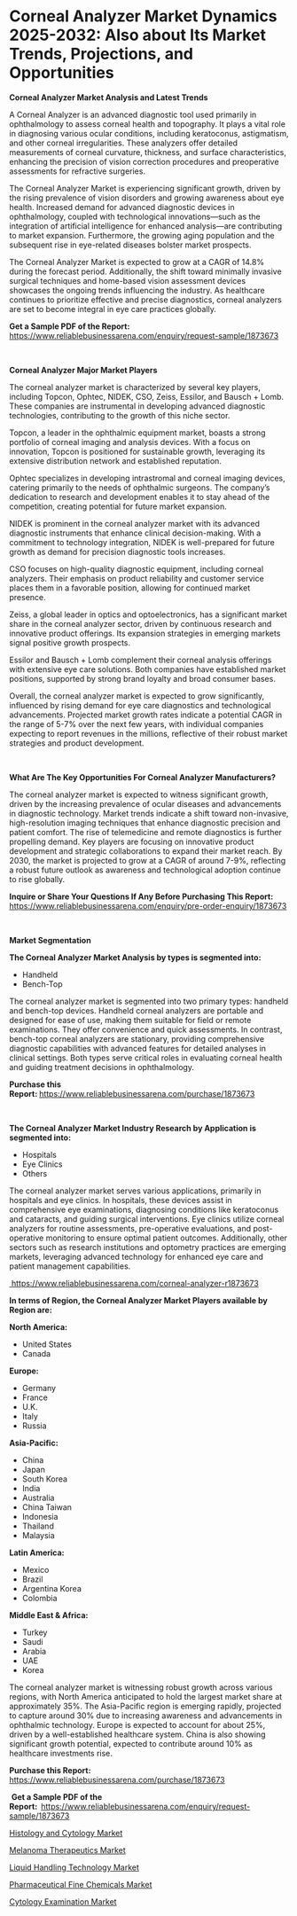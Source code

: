 <p><h1>Corneal Analyzer Market Dynamics 2025-2032: Also about Its Market Trends, Projections, and Opportunities</h1></p><p><strong>Corneal Analyzer Market Analysis and Latest Trends</strong></p>
<p><p>A Corneal Analyzer is an advanced diagnostic tool used primarily in ophthalmology to assess corneal health and topography. It plays a vital role in diagnosing various ocular conditions, including keratoconus, astigmatism, and other corneal irregularities. These analyzers offer detailed measurements of corneal curvature, thickness, and surface characteristics, enhancing the precision of vision correction procedures and preoperative assessments for refractive surgeries.</p><p>The Corneal Analyzer Market is experiencing significant growth, driven by the rising prevalence of vision disorders and growing awareness about eye health. Increased demand for advanced diagnostic devices in ophthalmology, coupled with technological innovations—such as the integration of artificial intelligence for enhanced analysis—are contributing to market expansion. Furthermore, the growing aging population and the subsequent rise in eye-related diseases bolster market prospects.</p><p>The Corneal Analyzer Market is expected to grow at a CAGR of 14.8% during the forecast period. Additionally, the shift toward minimally invasive surgical techniques and home-based vision assessment devices showcases the ongoing trends influencing the industry. As healthcare continues to prioritize effective and precise diagnostics, corneal analyzers are set to become integral in eye care practices globally.</p></p>
<p><strong>Get a Sample PDF of the Report:&nbsp;</strong> <a href="https://www.reliablebusinessarena.com/enquiry/request-sample/1873673?utm_campaign=2217&utm_medium=2&utm_source=Github&utm_content=ia&utm_term=03032025&utm_id=corneal-analyzer">https://www.reliablebusinessarena.com/enquiry/request-sample/1873673</a></p>
<p>&nbsp;</p>
<p><strong>Corneal Analyzer Major Market Players</strong></p>
<p><p>The corneal analyzer market is characterized by several key players, including Topcon, Ophtec, NIDEK, CSO, Zeiss, Essilor, and Bausch + Lomb. These companies are instrumental in developing advanced diagnostic technologies, contributing to the growth of this niche sector. </p><p>Topcon, a leader in the ophthalmic equipment market, boasts a strong portfolio of corneal imaging and analysis devices. With a focus on innovation, Topcon is positioned for sustainable growth, leveraging its extensive distribution network and established reputation.</p><p>Ophtec specializes in developing intrastromal and corneal imaging devices, catering primarily to the needs of ophthalmic surgeons. The company’s dedication to research and development enables it to stay ahead of the competition, creating potential for future market expansion.</p><p>NIDEK is prominent in the corneal analyzer market with its advanced diagnostic instruments that enhance clinical decision-making. With a commitment to technology integration, NIDEK is well-prepared for future growth as demand for precision diagnostic tools increases.</p><p>CSO focuses on high-quality diagnostic equipment, including corneal analyzers. Their emphasis on product reliability and customer service places them in a favorable position, allowing for continued market presence.</p><p>Zeiss, a global leader in optics and optoelectronics, has a significant market share in the corneal analyzer sector, driven by continuous research and innovative product offerings. Its expansion strategies in emerging markets signal positive growth prospects.</p><p>Essilor and Bausch + Lomb complement their corneal analysis offerings with extensive eye care solutions. Both companies have established market positions, supported by strong brand loyalty and broad consumer bases.</p><p>Overall, the corneal analyzer market is expected to grow significantly, influenced by rising demand for eye care diagnostics and technological advancements. Projected market growth rates indicate a potential CAGR in the range of 5-7% over the next few years, with individual companies expecting to report revenues in the millions, reflective of their robust market strategies and product development.</p></p>
<p>&nbsp;</p>
<p><strong>What Are The Key Opportunities For Corneal Analyzer Manufacturers?</strong></p>
<p><p>The corneal analyzer market is expected to witness significant growth, driven by the increasing prevalence of ocular diseases and advancements in diagnostic technology. Market trends indicate a shift toward non-invasive, high-resolution imaging techniques that enhance diagnostic precision and patient comfort. The rise of telemedicine and remote diagnostics is further propelling demand. Key players are focusing on innovative product development and strategic collaborations to expand their market reach. By 2030, the market is projected to grow at a CAGR of around 7-9%, reflecting a robust future outlook as awareness and technological adoption continue to rise globally.</p></p>
<p><strong>Inquire or Share Your Questions If Any Before Purchasing This Report:</strong> <a href="https://www.reliablebusinessarena.com/enquiry/pre-order-enquiry/1873673?utm_campaign=2217&utm_medium=2&utm_source=Github&utm_content=ia&utm_term=03032025&utm_id=corneal-analyzer">https://www.reliablebusinessarena.com/enquiry/pre-order-enquiry/1873673</a></p>
<p>&nbsp;</p>
<p><strong>Market Segmentation</strong></p>
<p><strong>The Corneal Analyzer Market Analysis by types is segmented into:</strong></p>
<p><ul><li>Handheld</li><li>Bench-Top</li></ul></p>
<p><p>The corneal analyzer market is segmented into two primary types: handheld and bench-top devices. Handheld corneal analyzers are portable and designed for ease of use, making them suitable for field or remote examinations. They offer convenience and quick assessments. In contrast, bench-top corneal analyzers are stationary, providing comprehensive diagnostic capabilities with advanced features for detailed analyses in clinical settings. Both types serve critical roles in evaluating corneal health and guiding treatment decisions in ophthalmology.</p></p>
<p><strong>Purchase this Report:&nbsp;</strong><a href="https://www.reliablebusinessarena.com/purchase/1873673?utm_campaign=2217&utm_medium=2&utm_source=Github&utm_content=ia&utm_term=03032025&utm_id=corneal-analyzer">https://www.reliablebusinessarena.com/purchase/1873673</a></p>
<p>&nbsp;</p>
<p><strong>The Corneal Analyzer Market Industry Research by Application is segmented into:</strong></p>
<p><ul><li>Hospitals</li><li>Eye Clinics</li><li>Others</li></ul></p>
<p><p>The corneal analyzer market serves various applications, primarily in hospitals and eye clinics. In hospitals, these devices assist in comprehensive eye examinations, diagnosing conditions like keratoconus and cataracts, and guiding surgical interventions. Eye clinics utilize corneal analyzers for routine assessments, pre-operative evaluations, and post-operative monitoring to ensure optimal patient outcomes. Additionally, other sectors such as research institutions and optometry practices are emerging markets, leveraging advanced technology for enhanced eye care and patient management capabilities.</p></p>
<p><a href="https://www.reliablebusinessarena.com/corneal-analyzer-r1873673?utm_campaign=2217&utm_medium=2&utm_source=Github&utm_content=ia&utm_term=03032025&utm_id=corneal-analyzer">&nbsp;https://www.reliablebusinessarena.com/corneal-analyzer-r1873673</a></p>
<p><strong>In terms of Region, the Corneal Analyzer Market Players available by Region are:</strong></p>
<p>
    <p> <strong> North America: </strong>
        <ul>
            <li>United States</li>
            <li>Canada</li>
        </ul>
        </p> 
    <p> <strong> Europe: </strong>
        <ul>
            <li>Germany</li>
            <li>France</li>
            <li>U.K.</li>
            <li>Italy</li>
            <li>Russia</li>
        </ul>
        </p> 
    <p> <strong> Asia-Pacific: </strong>
        <ul>
            <li>China</li>
            <li>Japan</li>
            <li>South Korea</li>
            <li>India</li>
            <li>Australia</li>
            <li>China Taiwan</li>
            <li>Indonesia</li>
            <li>Thailand</li>
            <li>Malaysia</li>
        </ul>
        </p> 
    <p> <strong> Latin America: </strong>
        <ul>
            <li>Mexico</li>
            <li>Brazil</li>
            <li>Argentina Korea</li>
            <li>Colombia</li>
        </ul>
        </p> 
    <p> <strong> Middle East & Africa: </strong>
        <ul>
            <li>Turkey</li>
            <li>Saudi</li>
            <li>Arabia</li>
            <li>UAE</li>
            <li>Korea</li>
        </ul>
    </p>
    </p>
<p><p>The corneal analyzer market is witnessing robust growth across various regions, with North America anticipated to hold the largest market share at approximately 35%. The Asia-Pacific region is emerging rapidly, projected to capture around 30% due to increasing awareness and advancements in ophthalmic technology. Europe is expected to account for about 25%, driven by a well-established healthcare system. China is also showing significant growth potential, expected to contribute around 10% as healthcare investments rise.</p></p>
<p><strong>Purchase this Report: </strong><a href="https://www.reliablebusinessarena.com/purchase/1873673?utm_campaign=2217&utm_medium=2&utm_source=Github&utm_content=ia&utm_term=03032025&utm_id=corneal-analyzer">https://www.reliablebusinessarena.com/purchase/1873673</a></p>
<p>&nbsp;<strong>Get a Sample PDF of the Report:&nbsp;&nbsp;</strong><a href="https://www.reliablebusinessarena.com/enquiry/request-sample/1873673?utm_campaign=2217&utm_medium=2&utm_source=Github&utm_content=ia&utm_term=03032025&utm_id=corneal-analyzer">https://www.reliablebusinessarena.com/enquiry/request-sample/1873673</a></p>
<p><strong></strong></p>
<p><p><a href="https://github.com/shadnfamoza/Market-Research-Report-List-1/blob/main/histology-and-cytology-market.md?utm_campaign=2217&utm_medium=2&utm_source=Github&utm_content=ia&utm_term=03032025&utm_id=corneal-analyzer">Histology and Cytology Market</a></p><p><a href="https://github.com/jamesgomez337/Market-Research-Report-List-1/blob/main/melanoma-therapeutics-market.md?utm_campaign=2217&utm_medium=2&utm_source=Github&utm_content=ia&utm_term=03032025&utm_id=corneal-analyzer">Melanoma Therapeutics Market</a></p><p><a href="https://github.com/samesdufloiw/Market-Research-Report-List-1/blob/main/liquid-handling-technology-market.md?utm_campaign=2217&utm_medium=2&utm_source=Github&utm_content=ia&utm_term=03032025&utm_id=corneal-analyzer">Liquid Handling Technology Market</a></p><p><a href="https://github.com/porstheftyux/Market-Research-Report-List-1/blob/main/pharmaceutical-fine-chemicals-market.md?utm_campaign=2217&utm_medium=2&utm_source=Github&utm_content=ia&utm_term=03032025&utm_id=corneal-analyzer">Pharmaceutical Fine Chemicals Market</a></p><p><a href="https://github.com/normiaooghe3/Market-Research-Report-List-1/blob/main/cytology-examination-market.md?utm_campaign=2217&utm_medium=2&utm_source=Github&utm_content=ia&utm_term=03032025&utm_id=corneal-analyzer">Cytology Examination Market</a></p></p>